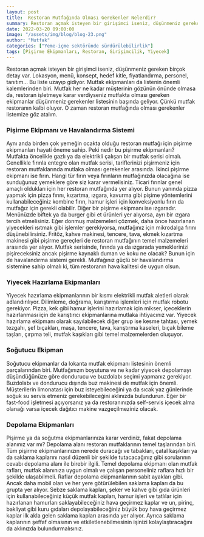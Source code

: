 ```yaml
---
layout: post
title:  Restoran Mutfağında Olması Gerekenler Nelerdir?
summary: Restoran açmak isteyen bir girişimci iseniz, düşünmeniz gereken birçok detay var.
date: 2022-03-20 09:00:00
image: "/assets/img/blog/blog-23.png"
author: "Mutfak"
categories: ["Yeme-içme sektöründe sürdürülebilirlik"]
tags: [Pişirme Ekipmanları, Restoran, Girişimcilik, Yiyecek]
---
```

Restoran açmak isteyen bir girişimci iseniz, düşünmeniz gereken birçok detay var. Lokasyon, menü, konsept, hedef kitle, fiyatlandırma, personel, tanıtım… Bu liste uzayıp gidiyor. Mutfak ekipmanları da listenin önemli kalemlerinden biri. Mutfak her ne kadar müşterinin gözünün önünde olmasa da, restoran işletmeye karar verdiyseniz mutfakta olması gereken ekipmanlar düşünmeniz gerekenler listesinin başında geliyor. Çünkü mutfak restoranın kalbi oluyor. O zaman restoran mutfağında olması gerekenler listemize göz atalım.


### Pişirme Ekipmanı ve Havalandırma Sistemi

Aynı anda birden çok yemeğin ocakta olduğu restoran mutfağı için pişirme ekipmanları hayati öneme sahip. Peki nedir bu pişirme ekipmanları? Mutfakta öncelikle gazlı ya da elektrikli çalışan bir mutfak serisi olmalı. Genellikle fırınla entegre olan mutfak serisi, tariflerinizi pişirmeniz için restoran mutfaklarında mutlaka olması gerekenler arasında. İkinci pişirme ekipmanı ise fırın. Hangi tür fırın veya fırınların mutfağınızda olacağına ise sunduğunuz yemeklere göre siz karar vermelisiniz. Ticari fırınlar genel amaçlı oldukları için her restoran mutfağında yer alıyor. Bunun yanında pizza yapmak için pizza fırını, kızartma, ızgara, kavurma gibi pişime yöntemlerini kullanabileceğiniz kombine fırın, hamur işleri için konveksiyonlu fırın da mutfağız için gerekli olabilir. Diğer bir pişirme ekipmanı ise ızgaradır. Menünüzde biftek ya da burger gibi et ürünleri yer alıyorsa, ayrı bir ızgara tercih etmelisiniz. Eğer donmuş malzemeleri çözmek, daha önce hazırlanan yiyecekleri ısıtmak gibi işlemler gerekiyorsa, mutfağınız için mikrodalga fırını düşünebilirsiniz. Fritöz, kahve makinesi, tencere, tava, ekmek kızartma makinesi gibi pişirme gereçleri de restoran mutfağının temel malzemeleri arasında yer alıyor.  Mutfak serisinde, fırında ya da ızgarada yemeklerinizi pişireceksiniz ancak pişirme kaynaklı duman ve koku ne olacak? Bunun için de havalandırma sistemi gerekli. Mutfağınız güçlü bir havalandırma sistemine sahip olmalı ki, tüm restoranın hava kalitesi de uygun olsun.  

### Yiyecek Hazırlama Ekipmanları

Yiyecek hazırlama ekipmanlarının bir kısmı elektrikli mutfak aletleri olarak adlandırılıyor. Dilimleme, doğrama, karıştırma işlemleri için mutfak robotu gerekiyor. Pizza, kek gibi hamur işlerini hazırlamak için mikser, içeceklerin hazırlanması için de karıştırıcı ekipmanlarına mutlaka ihtiyacınız var. Yiyecek hazırlama ekipmanı olarak sayılabilecek diğer grup ise kesme tahtası, yemek tezgahı, şef bıçakları, maşa, tencere, tava, karıştırma kaseleri, bıçak bileme taşları, çırpma teli, mutfak kaşıkları gibi temel malzemelerden oluşuyor.

### Soğutucu Ekipman

Soğutucu ekipmanlar da lokanta mutfak ekipmanı listesinin önemli parçalarından biri. Mutfağınızın boyutuna ve ne kadar yiyecek depolamayı düşündüğünüze göre dondurucu ve buzdolabı seçimi yapmanız gerekiyor. Buzdolabı ve dondurucu dışında buz makinesi de mutfak için önemli. Müşterilerin limonatası için buz isteyebileceğini ya da sıcak yaz günlerinde soğuk su servis etmeniz gerekebileceğini aklınızda bulundurun. Eğer bir fast-food işletmesi açıyorsanız ya da restoranınızda self-servis içecek alma olanağı varsa içecek dağıtıcı makine vazgeçilmeziniz olacak.

### Depolama Ekipmanları

Pişirme ya da soğutma ekipmanlarınıza karar verdiniz, fakat depolama alanınız var mı? Depolama alanı restoran mutfaklarının temel taşlarından biri. Tüm pişirme ekipmanlarınızın nerede duracağı ve  tabakları, çatal kaşıkları ya da saklama kaplarını nasıl düzenli bir şekilde tutacacağınız gibi sorularının cevabı depolama alanı ile birebir ilgili. Temel depolama ekipmanı olan mutfak rafları, mutfak alanınıza uygun olmalı ve çalışan personeliniz raflara hızlı bir şekilde ulaşabilmeli. Raflar depolama ekipmanlarının sabit ayakları gibi. Ancak daha mobil olan ve her yere götürülebilen saklama kapları da bu grupta yer alıyor. Sebze saklama kapları, şeker ve kahve gibi gıda ürünleri için kullanabileceğiniz küçük mutfak kapları, hamur işleri ve tatlılar için hazırlanan hamurları saklayabileceğiniz hava geçirmez kaplar ve un, pirinç, bakliyat gibi kuru gıdaları depolayabileceğiniz büyük boy hava geçirmez kaplar ilk akla gelen saklama kapları arasında yer alıyor. Ayrıca saklama kaplarının şeffaf olmasının ve etkiletlenebilmesinin işinizi kolaylaştıracağını da aklınızda bulundurmalısınız.